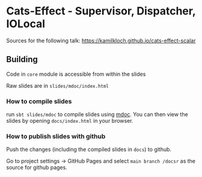 # Cats-Effect - Supervisor, Dispatcher, IOLocal

Sources for the following talk: https://kamilkloch.github.io/cats-effect-scalar

## Building

Code in `core` module is accessible from within the slides

Raw slides are in `slides/mdoc/index.html`

### How to compile slides

run `sbt slides/mdoc` to compile slides using [mdoc][mdoc].
You can then view the slides by opening `docs/index.html` in your browser.

### How to publish slides with github

Push the changes (including the compiled slides in `docs`) to github. 

Go to project settings -> GitHub Pages and select `main branch /docsr` as
the source for github pages.

[mdoc]: https://scalameta.org/mdoc/
